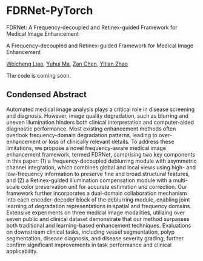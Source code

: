 # FDRNet-PyTorch
FDRNet: A Frequency-decoupled and Retinex-guided Framework for Medical Image Enhancement

A Frequency-decoupled and Retinex-guided Framework for Medical Image Enhancement<br>

[Weicheng Liao](#jump1),  [Yuhui Ma](#jump1),  [Zan Chen](#jump1),  [Yitian Zhao](#jump1)<br>

The code is coming soon. 

## Condensed Abstract

Automated medical image analysis plays a critical role in disease screening and diagnosis. However, image quality degradation, such as blurring and uneven illumination hinders both clinical interpretation and computer-aided diagnostic performance. Most existing enhancement methods often overlook frequency-domain degradation patterns, leading to over-enhancement or loss of clinically relevant details. To address these limitations, we propose a novel frequency-aware medical image enhancement framework, termed FDRNet, comprising two key components in this paper: (1) a frequency-decoupled deblurring module with asymmetric channel integration, which combines global and local views using high- and low-frequency information to preserve fine and broad structural features, and (2) a Retinex-guided illumination compensation module with a multi-scale color preservation unit for accurate estimation and correction. Our framework further incorporates a dual-domain collaboration mechanism into each encoder-decoder block of the deblurring module, enabling joint learning of degradation representations in spatial and frequency domains. Extensive experiments on three medical image modalities, utilizing over seven public and clinical dataset demonstrate that our method surpasses both traditional and learning-based enhancement techniques. Evaluations on downstream clinical tasks, including vessel segmentation, polyp segmentation,  disease diagnosis, and disease severity grading, further confirm significant improvements in task performance and clinical applicability. 
